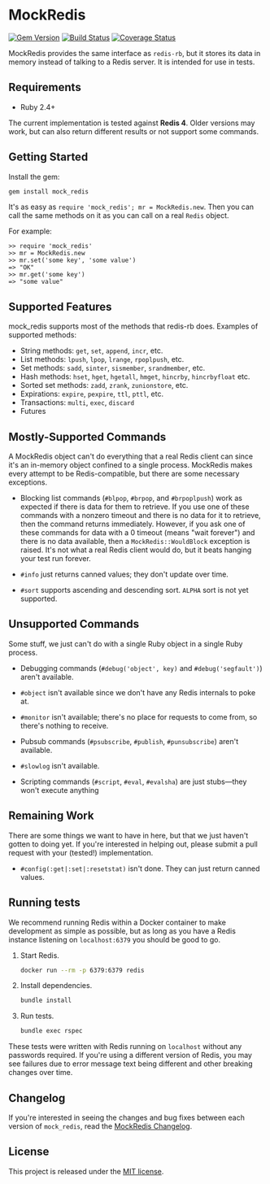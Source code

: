 # MockRedis

[![Gem Version](https://badge.fury.io/rb/mock_redis.svg)](http://badge.fury.io/rb/mock_redis)
[![Build Status](https://travis-ci.org/sds/mock_redis.svg)](https://travis-ci.org/sds/mock_redis)
[![Coverage Status](https://coveralls.io/repos/sds/mock_redis/badge.svg)](https://coveralls.io/r/sds/mock_redis)

MockRedis provides the same interface as `redis-rb`, but it stores its
data in memory instead of talking to a Redis server. It is intended
for use in tests.

## Requirements

* Ruby 2.4+

The current implementation is tested against **Redis 4**. Older versions may work, but can also return different results or not support some commands.

## Getting Started

Install the gem:

```bash
gem install mock_redis
```

It's as easy as `require 'mock_redis'; mr = MockRedis.new`. Then you can
call the same methods on it as you can call on a real `Redis` object.

For example:

    >> require 'mock_redis'
    >> mr = MockRedis.new
    >> mr.set('some key', 'some value')
    => "OK"
    >> mr.get('some key')
    => "some value"

## Supported Features

mock_redis supports most of the methods that redis-rb does. Examples
of supported methods:

* String methods: `get`, `set`, `append`, `incr`, etc.
* List methods: `lpush`, `lpop`, `lrange`, `rpoplpush`, etc.
* Set methods: `sadd`, `sinter`, `sismember`, `srandmember`, etc.
* Hash methods: `hset`, `hget`, `hgetall`, `hmget`, `hincrby`, `hincrbyfloat` etc.
* Sorted set methods: `zadd`, `zrank`, `zunionstore`, etc.
* Expirations: `expire`, `pexpire`, `ttl`, `pttl`, etc.
* Transactions: `multi`, `exec`, `discard`
* Futures

## Mostly-Supported Commands

A MockRedis object can't do everything that a real Redis client can
since it's an in-memory object confined to a single process. MockRedis
makes every attempt to be Redis-compatible, but there are some
necessary exceptions.

* Blocking list commands (`#blpop`, `#brpop`, and `#brpoplpush`) work
  as expected if there is data for them to retrieve. If you use one of
  these commands with a nonzero timeout and there is no data for it to
  retrieve, then the command returns immediately. However, if you ask
  one of these commands for data with a 0 timeout (means "wait
  forever") and there is no data available, then a
  `MockRedis::WouldBlock` exception is raised. It's not what a real
  Redis client would do, but it beats hanging your test run forever.

* `#info` just returns canned values; they don't update over time.

* `#sort` supports ascending and descending sort. `ALPHA` sort is not yet
  supported.

## Unsupported Commands

Some stuff, we just can't do with a single Ruby object in a single
Ruby process.

* Debugging commands (`#debug('object', key)` and
  `#debug('segfault')`) aren't available.

* `#object` isn't available since we don't have any Redis internals to
  poke at.

* `#monitor` isn't available; there's no place for requests to come
  from, so there's nothing to receive.

* Pubsub commands (`#psubscribe`, `#publish`, `#punsubscribe`) aren't
  available.

* `#slowlog` isn't available.

* Scripting commands (`#script`, `#eval`, `#evalsha`) are just stubs&mdash;they won't execute anything

## Remaining Work

There are some things we want to have in here, but that we just
haven't gotten to doing yet. If you're interested in helping out,
please submit a pull request with your (tested!) implementation.

* `#config(:get|:set|:resetstat)` isn't done. They can just return
  canned values.

## Running tests

We recommend running Redis within a Docker container to make development as simple as possible, but as long as you have a Redis instance listening on `localhost:6379` you should be good to go.

1. Start Redis.
   ```bash
   docker run --rm -p 6379:6379 redis
   ```
2. Install dependencies.
   ```bash
   bundle install
   ```
3. Run tests.
   ```bash
   bundle exec rspec
   ```

These tests were written with Redis running on `localhost` without any
passwords required. If you're using a different version of Redis, you
may see failures due to error message text being different and other
breaking changes over time.

## Changelog

If you're interested in seeing the changes and bug fixes between each version of `mock_redis`, read the [MockRedis Changelog](CHANGELOG.md).

## License

This project is released under the [MIT license](LICENSE.md).
